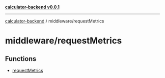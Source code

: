 [**calculator-backend v0.0.1**](../../README.md)

***

[calculator-backend](../../modules.md) / middleware/requestMetrics

# middleware/requestMetrics

## Functions

- [requestMetrics](functions/requestMetrics.md)
